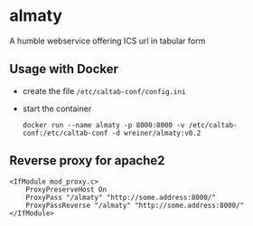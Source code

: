 # almaty

A humble webservice offering ICS url in tabular form

## Usage with Docker

- create the file `/etc/caltab-conf/config.ini`
- start the container

  ```
  docker run --name almaty -p 8000:8000 -v /etc/caltab-conf:/etc/caltab-conf -d wreiner/almaty:v0.2
  ```

## Reverse proxy for apache2

```
<IfModule mod_proxy.c>
    ProxyPreserveHost On
    ProxyPass "/almaty" "http://some.address:8000/"
    ProxyPassReverse "/almaty" "http://some.address:8000/"
</IfModule>
```